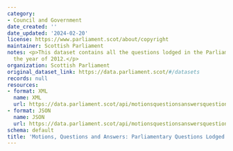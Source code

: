 ```yaml
---
category:
- Council and Government
date_created: ''
date_updated: '2024-02-20'
license: https://www.parliament.scot/about/copyright
maintainer: Scottish Parliament
notes: <p>This dataset contains all the questions lodged in the Parliament during
  the year of 2012.</p>
organization: Scottish Parliament
original_dataset_link: https://data.parliament.scot/#/datasets
records: null
resources:
- format: XML
  name: XML
  url: https://data.parliament.scot/api/motionsquestionsanswersquestions?year=2012
- format: JSON
  name: JSON
  url: https://data.parliament.scot/api/motionsquestionsanswersquestions?year=2012
schema: default
title: 'Motions, Questions and Answers: Parliamentary Questions Lodged (2012)'
---
```

